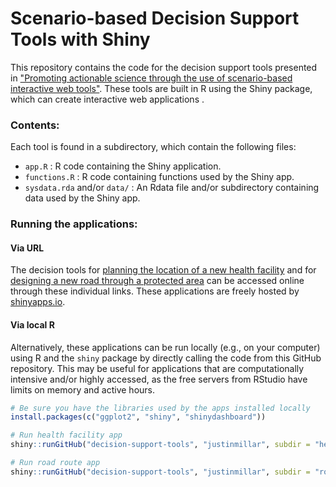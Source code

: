 Scenario-based Decision Support Tools with Shiny
================

This repository contains the code for the decision support tools presented in ["Promoting actionable science through the use of scenario-based interactive web tools"](). These tools are built in R using the Shiny package, which can create interactive web applications .

### Contents:

Each tool is found in a subdirectory, which contain the following files:

-   `app.R` : R code containing the Shiny application.
-   `functions.R` : R code containing functions used by the Shiny app.
-   `sysdata.rda` and/or `data/` : An Rdata file and/or subdirectory containing data used by the Shiny app.

### Running the applications:

#### Via URL

The decision tools for [planning the location of a new health facility](https://kokbent.shinyapps.io/intToolHF/) and for [designing a new road through a protected area](https://kokbent.shinyapps.io/intToolLULC/) can be accessed online through these individual links. These applications are freely hosted by [shinyapps.io](http://www.shinyapps.io/).

#### Via local R

Alternatively, these applications can be run locally (e.g., on your computer) using R and the `shiny` package by directly calling the code from this GitHub repository. This may be useful for applications that are computationally intensive and/or highly accessed, as the free servers from RStudio have limits on memory and active hours.

``` r
# Be sure you have the libraries used by the apps installed locally
install.packages(c("ggplot2", "shiny", "shinydashboard"))

# Run health facility app
shiny::runGitHub("decision-support-tools", "justinmillar", subdir = "health-facility")

# Run road route app
shiny::runGitHub("decision-support-tools", "justinmillar", subdir = "road-route")
```
